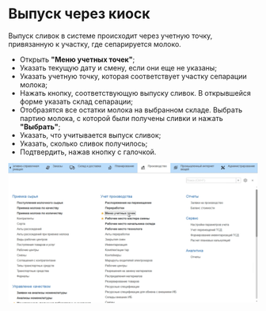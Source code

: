# Выпуск через киоск

Выпуск сливок в системе происходит через учетную точку, привязанную к
участку, где сепарируется молоко.

-   Открыть **"Меню учетных точек"**;
-   Указать текущую дату и смену, если они еще не указаны;
-   Указать учетную точку, которая соответствует участку сепарации
    молока;
-   Нажать кнопку, соответствующую выпуску сливок. В открывшейся форме
    указать склад сепарации;
-   Отобразятся все остатки молока на выбранном складе. Выбрать партию
    молока, с которой были получены сливки и нажать **"Выбрать"**;
-   Указать, что учитывается выпуск сливок; 
-   Указать, сколько сливок получилось;
-   Подтвердить, нажав кнопку с галочкой.

![](ByOperator.assets/1.gif)